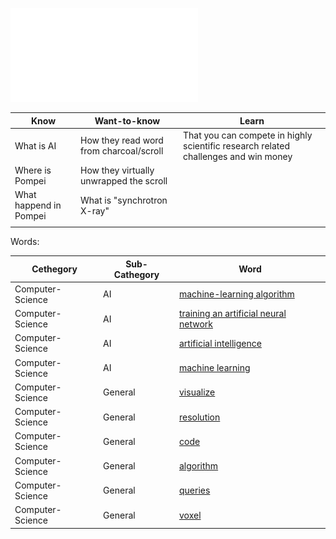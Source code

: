 ![](/Notatki/Semestr%203/Język%20angielski%20-%20C1.1/Ćwiczenia/Portfolio/The%20Elder%20Scrolls/AI%20reads%20text%20from%20ancient%20Herculaneum%20scroll%20for%20the%20first%20time.pdf)

| Know                   | Want-to-know                            | Learn                                                                               |
| ---------------------- | --------------------------------------- | ----------------------------------------------------------------------------------- |
| What is AI             | How they read word from charcoal/scroll | That you can compete in highly scientific research related challenges and win money |
| Where is Pompei        | How they virtually unwrapped the scroll |                                                                                     |
| What happend in Pompei | What is "synchrotron X-ray"             |                                                                                     |
|                        |                                         |                                                                                     |

Words:

| Cethegory        | Sub-Cathegory                   | Word                                |
| ---------------- | ------------------------------- | ----------------------------------- |
| Computer-Science | AI                              | [machine-learning algorithm](Notatki/Semestr%203/Język%20angielski%20-%20C1.1/Ćwiczenia/Portfolio/The%20Elder%20Scrolls/Words/machine-learning%20algorithm.md)          |
| Computer-Science | AI                              | [training an artificial neural network](Notatki/Semestr%203/Język%20angielski%20-%20C1.1/Ćwiczenia/Portfolio/The%20Elder%20Scrolls/Words/training%20an%20artificial%20neural%20network.md) |
| Computer-Science | AI                              | [artificial intelligence](Notatki/Semestr%203/Język%20angielski%20-%20C1.1/Ćwiczenia/Portfolio/The%20Elder%20Scrolls/Words/artificial%20intelligence.md)             |
| Computer-Science | AI                              | [machine learning](Notatki/Semestr%203/Język%20angielski%20-%20C1.1/Ćwiczenia/Portfolio/The%20Elder%20Scrolls/Words/machine%20learning.md)                    |
| Computer-Science | General                         | [visualize](Notatki/Semestr%203/Język%20angielski%20-%20C1.1/Ćwiczenia/Portfolio/The%20Elder%20Scrolls/Words/visualize.md)                           |
| Computer-Science | General                         | [resolution](Notatki/Semestr%203/Język%20angielski%20-%20C1.1/Ćwiczenia/Portfolio/The%20Elder%20Scrolls/Words/resolution.md)                          |
| Computer-Science | General                         | [code](Notatki/Semestr%203/Język%20angielski%20-%20C1.1/Ćwiczenia/Portfolio/The%20Elder%20Scrolls/Words/code.md)                                |
| Computer-Science | General                         | [algorithm](Notatki/Semestr%203/Język%20angielski%20-%20C1.1/Ćwiczenia/Portfolio/The%20Elder%20Scrolls/Words/algorithm.md)                           |
| Computer-Science | General                         | [queries](Notatki/Semestr%203/Język%20angielski%20-%20C1.1/Ćwiczenia/Portfolio/The%20Elder%20Scrolls/Words/queries.md)                             |
| Computer-Science | General                         | [voxel](Notatki/Semestr%203/Język%20angielski%20-%20C1.1/Ćwiczenia/Portfolio/The%20Elder%20Scrolls/Words/voxel.md)                               |
